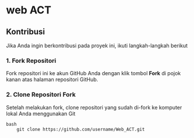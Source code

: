 # web ACT 

## Kontribusi
  Jika Anda ingin berkontribusi pada proyek ini, ikuti langkah-langkah berikut

### 1. Fork Repositori
  Fork repositori ini ke akun GitHub Anda dengan klik tombol **Fork** di pojok kanan atas halaman repositori GitHub.

### 2. Clone Repositori Fork
  Setelah melakukan fork, clone repositori yang sudah di-fork ke komputer lokal Anda menggunakan Git
  
    bash
        git clone https://github.com/username/Web_ACT.git

